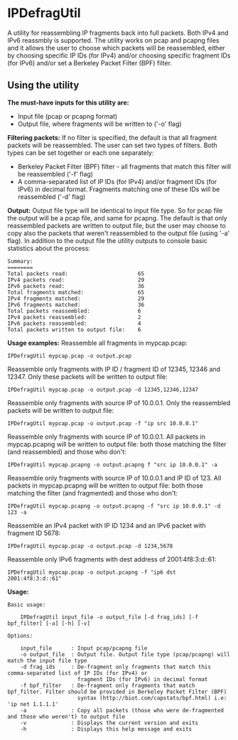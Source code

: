 IPDefragUtil
============

A utility for reassembling IP fragments back into full packets. Both IPv4 and IPv6 reassmbly is supported.
The utility works on pcap and pcapng files and it allows the user to choose which packets will be reassembled, either by choosing
specific IP IDs (for IPv4) and/or choosing specific fragment IDs (for IPv6) and/or set a Berkeley Packet Filter (BPF) filter.


Using the utility
-----------------
**The must-have inputs for this utility are:**
- Input file (pcap or pcapng format)
- Output file, where fragments will be written to ('-o' flag)

**Filtering packets:**
If no filter is specified, the default is that all fragment packets will be reassembled.
The user can set two types of filters. Both types can be set together or each one separately:
- Berkeley Packet Filter (BPF) filter - all fragments that match this filter will be reassembled ('-f' flag)
- A comma-separated list of IP IDs (for IPv4) and/or fragment IDs (for IPv6) in decimal format. Fragments matching one of these IDs will be reassembled ('-d' flag)

**Output:**
Output file type will be identical to input file type. So for pcap file the output will be a pcap file, and same for pcapng.
The default is that only reassembled packets are written to output file, but the user may choose to copy also the packets
that weren't reassembled to the output file (using '-a' flag).
In addition to the output file the utility outputs to console basic statistics about the process:

	Summary:
	========
	Total packets read:                      65
	IPv4 packets read:                       29
	IPv6 packets read:                       36
	Total fragments matched:                 65
	IPv4 fragments matched:                  29
	IPv6 fragments matched:                  36
	Total packets reassembled:               6
	IPv4 packets reassembled:                2
	IPv6 packets reassembled:                4
	Total packets written to output file:    6


**Usage examples:**
Reassemble all fragments in mypcap.pcap:

	IPDefragUtil mypcap.pcap -o output.pcap

Reassemble only fragments with IP ID / fragment ID of 12345, 12346 and 12347. Only these packets will be written to output file:

	IPDefragUtil mypcap.pcap -o output.pcap -d 12345,12346,12347

Reassemble only fragments with source IP of 10.0.0.1. Only the reassembled packets will be written to output file:

	IPDefragUtil mypcap.pcap -o output.pcap -f "ip src 10.0.0.1"

Reassemble only fragments with source IP of 10.0.0.1. All packets in mypcap.pcapng will be written to output file: both those matching the
filter (and reassembled) and those who don't:

	IPDefragUtil mypcap.pcapng -o output.pcapng f "src ip 10.0.0.1" -a

Reassemble only fragments with source IP of 10.0.0.1 and IP ID of 123. All packets in mypcap.pcapng will be written to output file: both those
matching the filter (and fragmented) and those who don't:

	IPDefragUtil mypcap.pcapng -o output.pcapng -f "src ip 10.0.0.1" -d 123 -a

Reassemble an IPv4 packet with IP ID 1234 and an IPv6 packet with fragment ID 5678:

	IPDefragUtil mypcap.pcap -o output.pcap -d 1234,5678

Reassemble only IPv6 fragments with dest address of 2001:4f8:3:d::61:

	IPDefragUtil mypcap.pcap -o output.pcapng -f "ip6 dst 2001:4f8:3:d::61"


**Usage:**

	Basic usage:

		IPDefragUtil input_file -o output_file [-d frag_ids] [-f bpf_filter] [-a] [-h] [-v]

	Options:

	    input_file      : Input pcap/pcapng file
	    -o output_file  : Output file. Output file type (pcap/pcapng) will match the input file type
	    -d frag_ids     : De-fragment only fragments that match this comma-separated list of IP IDs (for IPv4) or
	                      fragment IDs (for IPv6) in decimal format
	    -f bpf_filter   : De-fragment only fragments that match bpf_filter. Filter should be provided in Berkeley Packet Filter (BPF)
	                      syntax (http://biot.com/capstats/bpf.html) i.e: 'ip net 1.1.1.1'
	    -a              : Copy all packets (those who were de-fragmented and those who weren't) to output file
	    -v              : Displays the current version and exits
	    -h              : Displays this help message and exits

